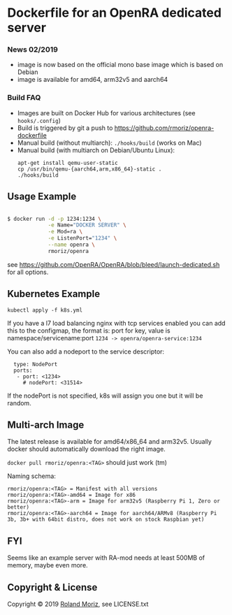 # Dockerfile for an OpenRA dedicated server

### News 02/2019

  - image is now based on the official mono base image which is based on Debian
  - image is available for amd64, arm32v5 and aarch64

### Build FAQ

  - Images are built on Docker Hub for various architectures (see `hooks/.config`)
  - Build is triggered by git a push to https://github.com/rmoriz/openra-dockerfile
  - Manual build (without multiarch): `./hooks/build` (works on Mac)
  - Manual build (with multiarch on Debian/Ubuntu Linux):
    ```shell
    apt-get install qemu-user-static
    cp /usr/bin/qemu-{aarch64,arm,x86_64}-static .
    ./hooks/build
    ```

## Usage Example
```sh

$ docker run -d -p 1234:1234 \
             -e Name="DOCKER SERVER" \
             -e Mod=ra \
             -e ListenPort="1234" \
             --name openra \
             rmoriz/openra

```

see https://github.com/OpenRA/OpenRA/blob/bleed/launch-dedicated.sh for all options.

## Kubernetes Example

```
kubectl apply -f k8s.yml
```
If you have a l7 load balancing nginx with tcp services enabled you can add this to the configmap, the format is: port for key, value is namespace/servicename:port
`1234 -> openra/openra-service:1234`

You can also add a nodeport to the service descriptor:
```
  type: NodePort
  ports:
   - port: <1234>
     # nodePort: <31514>
```
If the nodePort is not specified, k8s will assign you one but it will be random.

## Multi-arch Image

The latest release is available for amd64/x86_64 and arm32v5. Usually docker
should automatically download the right image.

`docker pull rmoriz/openra:<TAG>` should just work (tm)


Naming schema:

```
rmoriz/openra:<TAG> = Manifest with all versions
rmoriz/openra:<TAG>-amd64 = Image for x86
rmoriz/openra:<TAG>-arm = Image for arm32v5 (Raspberry Pi 1, Zero or better)
rmoriz/openra:<TAG>-aarch64 = Image for aarch64/ARMv8 (Raspberry Pi 3b, 3b+ with 64bit distro, does not work on stock Raspbian yet)
```

## FYI

Seems like an example server with RA-mod needs at least 500MB of memory, maybe even more.


## Copyright & License

Copyright © 2019 [Roland Moriz](https://roland.io), see LICENSE.txt
